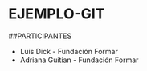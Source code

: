 # EJEMPLO-GIT

##PARTICIPANTES

- Luis Dick - Fundación Formar 
- Adriana Guitian - Fundación Formar
